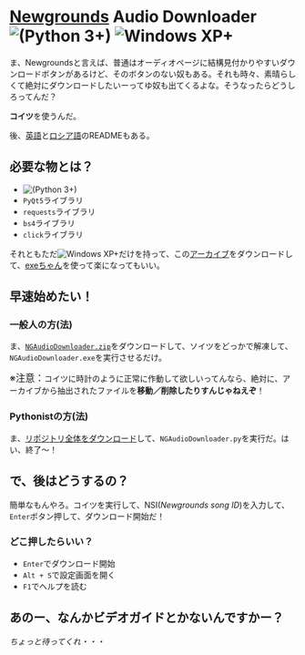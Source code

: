 # [Newgrounds](https://newgrounds.com) Audio Downloader ![(Python 3+)](https://img.shields.io/badge/Python-3+-blue.svg) ![Windows XP+](https://img.shields.io/badge/Windows-XP+-brightgreen.svg)

ま、Newgroundsと言えば、普通はオーディオページに結構見付かりやすいダウンロードボタンがあるけど、そのボタンのない奴もある。それも時々、素晴らしくて絶対にダウンロードしたいーってゆ奴も出てくるよな。そうなったらどうしろってんだ？

**コイツ**を使うんだ。

後、[英語](README.md#newgrounds-audio-downloader--)と[ロシア語](README-RU.md#newgrounds-audio-downloader--)のREADMEもある。

## 必要な物とは？

- ![(Python 3+)](https://img.shields.io/badge/Python-3+-blue.svg)
- `PyQt5`ライブラリ
- `requests`ライブラリ
- `bs4`ライブラリ
- `click`ライブラリ

それともただ![Windows XP+](https://img.shields.io/badge/Windows-XP+-brightgreen.svg)だけを持って、この[アーカイブ](NGAudioDownloader.zip)をダウンロードして、[exeちゃん](NGAudioDownloader.exe)を使って楽になってもいい。

## 早速始めたい！

### 一般人の方(法)

ま、[`NGAudioDownloader.zip`](https://github.com/H1K0/NGAudioDownloader/raw/master/NGAudioDownloader.zip)をダウンロードして、ソイツをどっかで解凍して、`NGAudioDownloader.exe`を実行させるだけ。

<big>※注意：</big>コイツに時計のように正常に作動して欲しいってんなら、絶対に、アーカイブから抽出されたファイルを**移動／削除したりすんじゃねえぞ**！

### Pythonistの方(法)

ま、[リポジトリ全体をダウンロード](https://github.com/H1K0/NGAudioDownloader/archive/master.zip)して、`NGAudioDownloader.py`を実行だ。はい、終了～！

## で、後はどうするの？

簡単なもんやろ。コイツを実行して、NSI(*Newgrounds song ID*)を入力して、`Enter`ボタン押して、ダウンロード開始だ！

### どこ押したらいい？

- `Enter`でダウンロード開始
- `Alt + S`で設定画面を開く
- `F1`でヘルプを読む

## あのー、なんかビデオガイドとかないんですかー？

*ちょっと待ってくれ・・・*